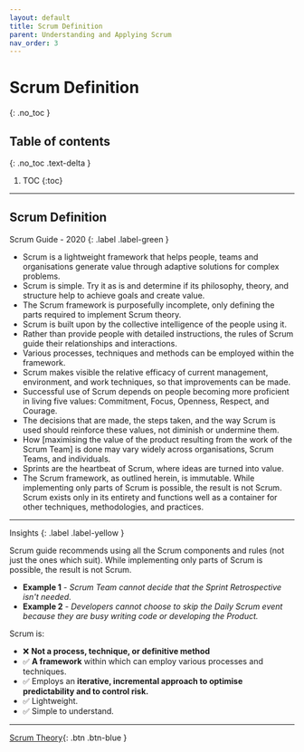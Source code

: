 ```yaml
---
layout: default
title: Scrum Definition
parent: Understanding and Applying Scrum
nav_order: 3
---
```


# Scrum Definition
{: .no_toc }

## Table of contents
{: .no_toc .text-delta }

1. TOC
{:toc}

---

## Scrum Definition

Scrum Guide - 2020
{: .label .label-green }

- Scrum is a lightweight framework that helps people, teams and organisations generate value through adaptive solutions for complex problems.
- Scrum is simple. Try it as is and determine if its philosophy, theory, and structure help to achieve goals and create value.
- The Scrum framework is purposefully incomplete, only defining the parts required to implement Scrum theory.
- Scrum is built upon by the collective intelligence of the people using it.
- Rather than provide people with detailed instructions, the rules of Scrum guide their relationships and interactions.
- Various processes, techniques and methods can be employed within the framework.
- Scrum makes visible the relative efficacy of current management, environment, and work techniques, so that improvements can be made.
- Successful use of Scrum depends on people becoming more proficient in living five values: Commitment, Focus, Openness, Respect, and Courage.
- The decisions that are made, the steps taken, and the way Scrum is used should reinforce these values, not diminish or undermine them.
- How [maximising the value of the product resulting from the work of the Scrum Team] is done may vary widely across organisations, Scrum Teams, and individuals.
- Sprints are the heartbeat of Scrum, where ideas are turned into value.
- The Scrum framework, as outlined herein, is immutable. While implementing only parts of Scrum is possible, the result is not Scrum. Scrum exists only in its entirety and functions well as a container for other techniques, methodologies, and practices.

---

Insights
{: .label .label-yellow }

Scrum guide recommends using all the Scrum components and rules (not just the ones which suit). While implementing only parts of Scrum is possible, the result is not Scrum.

- **Example 1** - _Scrum Team cannot decide that the Sprint Retrospective isn't needed._
- **Example 2** - _Developers cannot choose to skip the Daily Scrum event because they are busy writing code or developing the Product._

Scrum is:
- ❌ **Not a process, technique, or definitive method**
- ✅  **A framework** within which can employ various processes and techniques.
- ✅  Employs an **iterative, incremental approach to optimise predictability and to control risk.**
- ✅  Lightweight.
- ✅  Simple to understand.

---

[Scrum Theory](https://iamjackreed.github.io/psm/docs/understanding-and-applying-scrum/scrum-theory/){: .btn .btn-blue }
